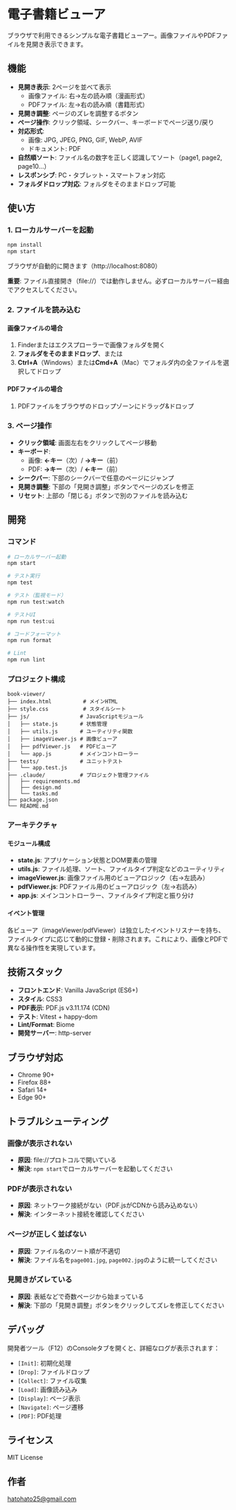 # 電子書籍ビューア

ブラウザで利用できるシンプルな電子書籍ビューアー。画像ファイルやPDFファイルを見開き表示できます。

## 機能

- **見開き表示**: 2ページを並べて表示
  - 画像ファイル: 右→左の読み順（漫画形式）
  - PDFファイル: 左→右の読み順（書籍形式）
- **見開き調整**: ページのズレを調整するボタン
- **ページ操作**: クリック領域、シークバー、キーボードでページ送り/戻り
- **対応形式**:
  - 画像: JPG, JPEG, PNG, GIF, WebP, AVIF
  - ドキュメント: PDF
- **自然順ソート**: ファイル名の数字を正しく認識してソート（page1, page2, page10...）
- **レスポンシブ**: PC・タブレット・スマートフォン対応
- **フォルダドロップ対応**: フォルダをそのままドロップ可能

## 使い方

### 1. ローカルサーバーを起動

```bash
npm install
npm start
```

ブラウザが自動的に開きます（http://localhost:8080）

**重要**: ファイル直接開き（file://）では動作しません。必ずローカルサーバー経由でアクセスしてください。

### 2. ファイルを読み込む

#### 画像ファイルの場合
1. Finderまたはエクスプローラーで画像フォルダを開く
2. **フォルダをそのままドロップ**、または
3. **Ctrl+A**（Windows）または**Cmd+A**（Mac）でフォルダ内の全ファイルを選択してドロップ

#### PDFファイルの場合
1. PDFファイルをブラウザのドロップゾーンにドラッグ&ドロップ

### 3. ページ操作

- **クリック領域**: 画面左右をクリックしてページ移動
- **キーボード**:
  - 画像: **←キー**（次）/ **→キー**（前）
  - PDF: **→キー**（次）/ **←キー**（前）
- **シークバー**: 下部のシークバーで任意のページにジャンプ
- **見開き調整**: 下部の「見開き調整」ボタンでページのズレを修正
- **リセット**: 上部の「閉じる」ボタンで別のファイルを読み込む

## 開発

### コマンド

```bash
# ローカルサーバー起動
npm start

# テスト実行
npm test

# テスト（監視モード）
npm run test:watch

# テストUI
npm run test:ui

# コードフォーマット
npm run format

# Lint
npm run lint
```

### プロジェクト構成

```
book-viewer/
├── index.html          # メインHTML
├── style.css           # スタイルシート
├── js/                # JavaScriptモジュール
│   ├── state.js       # 状態管理
│   ├── utils.js       # ユーティリティ関数
│   ├── imageViewer.js # 画像ビューア
│   ├── pdfViewer.js   # PDFビューア
│   └── app.js         # メインコントローラー
├── tests/             # ユニットテスト
│   └── app.test.js
├── .claude/           # プロジェクト管理ファイル
│   ├── requirements.md
│   ├── design.md
│   └── tasks.md
├── package.json
└── README.md
```

### アーキテクチャ

#### モジュール構成

- **state.js**: アプリケーション状態とDOM要素の管理
- **utils.js**: ファイル処理、ソート、ファイルタイプ判定などのユーティリティ
- **imageViewer.js**: 画像ファイル用のビューアロジック（右→左読み）
- **pdfViewer.js**: PDFファイル用のビューアロジック（左→右読み）
- **app.js**: メインコントローラー、ファイルタイプ判定と振り分け

#### イベント管理

各ビューア（imageViewer/pdfViewer）は独立したイベントリスナーを持ち、ファイルタイプに応じて動的に登録・削除されます。これにより、画像とPDFで異なる操作性を実現しています。

## 技術スタック

- **フロントエンド**: Vanilla JavaScript (ES6+)
- **スタイル**: CSS3
- **PDF表示**: PDF.js v3.11.174 (CDN)
- **テスト**: Vitest + happy-dom
- **Lint/Format**: Biome
- **開発サーバー**: http-server

## ブラウザ対応

- Chrome 90+
- Firefox 88+
- Safari 14+
- Edge 90+

## トラブルシューティング

### 画像が表示されない

- **原因**: file://プロトコルで開いている
- **解決**: `npm start`でローカルサーバーを起動してください

### PDFが表示されない

- **原因**: ネットワーク接続がない（PDF.jsがCDNから読み込めない）
- **解決**: インターネット接続を確認してください

### ページが正しく並ばない

- **原因**: ファイル名のソート順が不適切
- **解決**: ファイル名を`page001.jpg`, `page002.jpg`のように統一してください

### 見開きがズレている

- **原因**: 表紙などで奇数ページから始まっている
- **解決**: 下部の「見開き調整」ボタンをクリックしてズレを修正してください

## デバッグ

開発者ツール（F12）のConsoleタブを開くと、詳細なログが表示されます：

- `[Init]`: 初期化処理
- `[Drop]`: ファイルドロップ
- `[Collect]`: ファイル収集
- `[Load]`: 画像読み込み
- `[Display]`: ページ表示
- `[Navigate]`: ページ遷移
- `[PDF]`: PDF処理

## ライセンス

MIT License

## 作者

hatohato25@gmail.com

